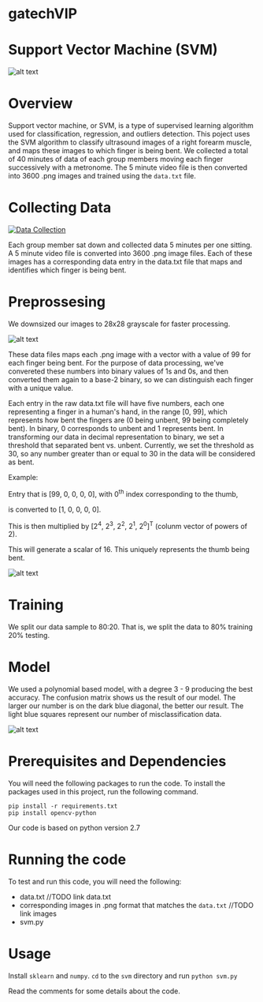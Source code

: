 # gatechVIP

# Support Vector Machine (SVM)
![alt text](https://amitranga.files.wordpress.com/2014/03/image44.png)

# Overview
Support vector machine, or SVM, is a type of supervised learning algorithm used for classification, regression, and outliers detection. This poject uses the SVM algorithm to classify ultrasound images of a right forearm muscle, and maps these images to which finger is being bent. We collected a total of 40 minutes of data of each group members moving each finger successively with a metronome. The 5 minute video file is then converted into 3600 .png images and trained using the `data.txt` file. 


# Collecting Data
[![Data Collection](https://img.youtube.com/vi/F-FhXAFbLvs/0.jpg)](https://www.youtube.com/watch?v=F-FhXAFbLvs&feature=youtu.be "ultrasound video")

Each group member sat down and collected data 5 minutes per one sitting. A 5 minute video file is converted into 3600 .png image files. Each of these images has a corresponding data entry in the data.txt file that maps and identifies which finger is being bent. 

# Preprossesing
We downsized our images to 28x28 grayscale for faster processing.

![alt text](https://i.imgur.com/2yLonV2.png)

These data files maps each .png image with a vector with a value of 99 for each finger being bent. For the purpose of data processing, we've convereted these numbers into binary values of 1s and 0s, and then converted them again to a base-2 binary, so we can distinguish each finger with a unique value.

Each entry in the raw data.txt file will have five numbers, each one representing a finger in a human's hand, in the range [0, 99], which represents how bent the fingers are (0 being unbent, 99 being completely bent). In binary, 0 corresponds to unbent and 1 represents bent. In transforming our data in decimal representation to binary, we set a threshold that separated bent vs. unbent. Currently, we set the threshold as 30, so any number greater than or equal to 30 in the data will be considered as bent.

Example:

Entry that is [99, 0, 0, 0, 0], with 0<sup>th</sup> index corresponding to the thumb,

is converted to [1, 0, 0, 0, 0].

This is then multiplied by [2<sup>4</sup>, 2<sup>3</sup>, 2<sup>2</sup>, 2<sup>1</sup>, 2<sup>0</sup>]<sup>T</sup> (colunm vector of powers of 2).

This will generate a scalar of 16. This uniquely represents the thumb being bent.

![alt text](https://i.imgur.com/sepKeoR.png) 

# Training

We split our data sample to 80:20. That is, we split the data to 80% training 20% testing. 

# Model
We used a polynomial based model, with a degree 3 - 9 producing the best accuracy. The confusion matrix shows us the result of our model. The larger our number is on the dark blue diagonal, the better our result. The light blue squares represent our number of misclassification data.

![alt text](https://i.imgur.com/r56sPYp.png)


# Prerequisites and Dependencies
You will need the following packages to run the code. To install the packages used in this project, run the following command.
```
pip install -r requirements.txt
pip install opencv-python
```
Our code is based on python version 2.7

# Running the code

To test and run this code, you will need the following:
  * data.txt  //TODO link data.txt
  * corresponding images in .png format that matches the `data.txt` //TODO link images 
  * svm.py


# Usage

Install `sklearn` and `numpy`. `cd` to the `svm` directory and run `python svm.py`

Read the comments for some details about the code.
